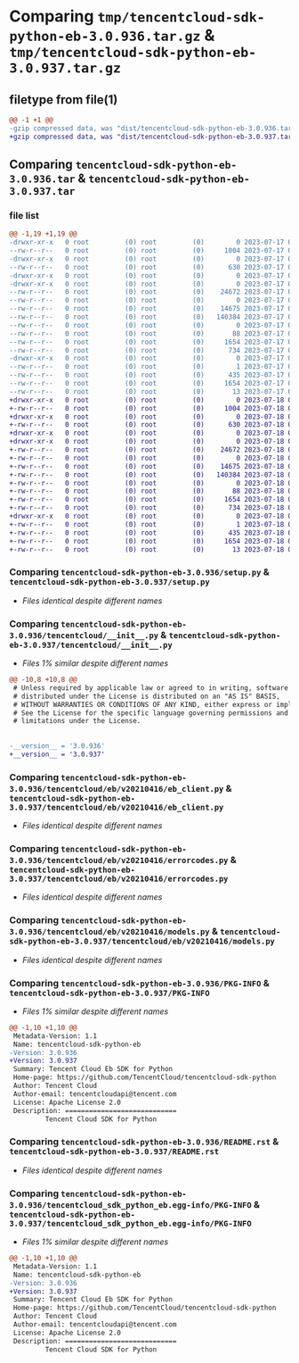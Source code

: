 # Comparing `tmp/tencentcloud-sdk-python-eb-3.0.936.tar.gz` & `tmp/tencentcloud-sdk-python-eb-3.0.937.tar.gz`

## filetype from file(1)

```diff
@@ -1 +1 @@
-gzip compressed data, was "dist/tencentcloud-sdk-python-eb-3.0.936.tar", last modified: Mon Jul 17 00:24:07 2023, max compression
+gzip compressed data, was "dist/tencentcloud-sdk-python-eb-3.0.937.tar", last modified: Tue Jul 18 00:23:09 2023, max compression
```

## Comparing `tencentcloud-sdk-python-eb-3.0.936.tar` & `tencentcloud-sdk-python-eb-3.0.937.tar`

### file list

```diff
@@ -1,19 +1,19 @@
-drwxr-xr-x   0 root         (0) root         (0)        0 2023-07-17 00:24:07.000000 tencentcloud-sdk-python-eb-3.0.936/
--rw-r--r--   0 root         (0) root         (0)     1004 2023-07-17 00:24:07.000000 tencentcloud-sdk-python-eb-3.0.936/setup.py
-drwxr-xr-x   0 root         (0) root         (0)        0 2023-07-17 00:24:07.000000 tencentcloud-sdk-python-eb-3.0.936/tencentcloud/
--rw-r--r--   0 root         (0) root         (0)      630 2023-07-17 00:24:07.000000 tencentcloud-sdk-python-eb-3.0.936/tencentcloud/__init__.py
-drwxr-xr-x   0 root         (0) root         (0)        0 2023-07-17 00:24:07.000000 tencentcloud-sdk-python-eb-3.0.936/tencentcloud/eb/
-drwxr-xr-x   0 root         (0) root         (0)        0 2023-07-17 00:24:07.000000 tencentcloud-sdk-python-eb-3.0.936/tencentcloud/eb/v20210416/
--rw-r--r--   0 root         (0) root         (0)    24672 2023-07-17 00:24:07.000000 tencentcloud-sdk-python-eb-3.0.936/tencentcloud/eb/v20210416/eb_client.py
--rw-r--r--   0 root         (0) root         (0)        0 2023-07-17 00:24:07.000000 tencentcloud-sdk-python-eb-3.0.936/tencentcloud/eb/v20210416/__init__.py
--rw-r--r--   0 root         (0) root         (0)    14675 2023-07-17 00:24:07.000000 tencentcloud-sdk-python-eb-3.0.936/tencentcloud/eb/v20210416/errorcodes.py
--rw-r--r--   0 root         (0) root         (0)   140384 2023-07-17 00:24:07.000000 tencentcloud-sdk-python-eb-3.0.936/tencentcloud/eb/v20210416/models.py
--rw-r--r--   0 root         (0) root         (0)        0 2023-07-17 00:24:07.000000 tencentcloud-sdk-python-eb-3.0.936/tencentcloud/eb/__init__.py
--rw-r--r--   0 root         (0) root         (0)       88 2023-07-17 00:24:07.000000 tencentcloud-sdk-python-eb-3.0.936/setup.cfg
--rw-r--r--   0 root         (0) root         (0)     1654 2023-07-17 00:24:07.000000 tencentcloud-sdk-python-eb-3.0.936/PKG-INFO
--rw-r--r--   0 root         (0) root         (0)      734 2023-07-17 00:24:07.000000 tencentcloud-sdk-python-eb-3.0.936/README.rst
-drwxr-xr-x   0 root         (0) root         (0)        0 2023-07-17 00:24:07.000000 tencentcloud-sdk-python-eb-3.0.936/tencentcloud_sdk_python_eb.egg-info/
--rw-r--r--   0 root         (0) root         (0)        1 2023-07-17 00:24:07.000000 tencentcloud-sdk-python-eb-3.0.936/tencentcloud_sdk_python_eb.egg-info/dependency_links.txt
--rw-r--r--   0 root         (0) root         (0)      435 2023-07-17 00:24:07.000000 tencentcloud-sdk-python-eb-3.0.936/tencentcloud_sdk_python_eb.egg-info/SOURCES.txt
--rw-r--r--   0 root         (0) root         (0)     1654 2023-07-17 00:24:07.000000 tencentcloud-sdk-python-eb-3.0.936/tencentcloud_sdk_python_eb.egg-info/PKG-INFO
--rw-r--r--   0 root         (0) root         (0)       13 2023-07-17 00:24:07.000000 tencentcloud-sdk-python-eb-3.0.936/tencentcloud_sdk_python_eb.egg-info/top_level.txt
+drwxr-xr-x   0 root         (0) root         (0)        0 2023-07-18 00:23:09.000000 tencentcloud-sdk-python-eb-3.0.937/
+-rw-r--r--   0 root         (0) root         (0)     1004 2023-07-18 00:23:09.000000 tencentcloud-sdk-python-eb-3.0.937/setup.py
+drwxr-xr-x   0 root         (0) root         (0)        0 2023-07-18 00:23:09.000000 tencentcloud-sdk-python-eb-3.0.937/tencentcloud/
+-rw-r--r--   0 root         (0) root         (0)      630 2023-07-18 00:23:09.000000 tencentcloud-sdk-python-eb-3.0.937/tencentcloud/__init__.py
+drwxr-xr-x   0 root         (0) root         (0)        0 2023-07-18 00:23:09.000000 tencentcloud-sdk-python-eb-3.0.937/tencentcloud/eb/
+drwxr-xr-x   0 root         (0) root         (0)        0 2023-07-18 00:23:09.000000 tencentcloud-sdk-python-eb-3.0.937/tencentcloud/eb/v20210416/
+-rw-r--r--   0 root         (0) root         (0)    24672 2023-07-18 00:23:09.000000 tencentcloud-sdk-python-eb-3.0.937/tencentcloud/eb/v20210416/eb_client.py
+-rw-r--r--   0 root         (0) root         (0)        0 2023-07-18 00:23:09.000000 tencentcloud-sdk-python-eb-3.0.937/tencentcloud/eb/v20210416/__init__.py
+-rw-r--r--   0 root         (0) root         (0)    14675 2023-07-18 00:23:09.000000 tencentcloud-sdk-python-eb-3.0.937/tencentcloud/eb/v20210416/errorcodes.py
+-rw-r--r--   0 root         (0) root         (0)   140384 2023-07-18 00:23:09.000000 tencentcloud-sdk-python-eb-3.0.937/tencentcloud/eb/v20210416/models.py
+-rw-r--r--   0 root         (0) root         (0)        0 2023-07-18 00:23:09.000000 tencentcloud-sdk-python-eb-3.0.937/tencentcloud/eb/__init__.py
+-rw-r--r--   0 root         (0) root         (0)       88 2023-07-18 00:23:09.000000 tencentcloud-sdk-python-eb-3.0.937/setup.cfg
+-rw-r--r--   0 root         (0) root         (0)     1654 2023-07-18 00:23:09.000000 tencentcloud-sdk-python-eb-3.0.937/PKG-INFO
+-rw-r--r--   0 root         (0) root         (0)      734 2023-07-18 00:23:09.000000 tencentcloud-sdk-python-eb-3.0.937/README.rst
+drwxr-xr-x   0 root         (0) root         (0)        0 2023-07-18 00:23:09.000000 tencentcloud-sdk-python-eb-3.0.937/tencentcloud_sdk_python_eb.egg-info/
+-rw-r--r--   0 root         (0) root         (0)        1 2023-07-18 00:23:09.000000 tencentcloud-sdk-python-eb-3.0.937/tencentcloud_sdk_python_eb.egg-info/dependency_links.txt
+-rw-r--r--   0 root         (0) root         (0)      435 2023-07-18 00:23:09.000000 tencentcloud-sdk-python-eb-3.0.937/tencentcloud_sdk_python_eb.egg-info/SOURCES.txt
+-rw-r--r--   0 root         (0) root         (0)     1654 2023-07-18 00:23:09.000000 tencentcloud-sdk-python-eb-3.0.937/tencentcloud_sdk_python_eb.egg-info/PKG-INFO
+-rw-r--r--   0 root         (0) root         (0)       13 2023-07-18 00:23:09.000000 tencentcloud-sdk-python-eb-3.0.937/tencentcloud_sdk_python_eb.egg-info/top_level.txt
```

### Comparing `tencentcloud-sdk-python-eb-3.0.936/setup.py` & `tencentcloud-sdk-python-eb-3.0.937/setup.py`

 * *Files identical despite different names*

### Comparing `tencentcloud-sdk-python-eb-3.0.936/tencentcloud/__init__.py` & `tencentcloud-sdk-python-eb-3.0.937/tencentcloud/__init__.py`

 * *Files 1% similar despite different names*

```diff
@@ -10,8 +10,8 @@
 # Unless required by applicable law or agreed to in writing, software
 # distributed under the License is distributed on an "AS IS" BASIS,
 # WITHOUT WARRANTIES OR CONDITIONS OF ANY KIND, either express or implied.
 # See the License for the specific language governing permissions and
 # limitations under the License.
 
 
-__version__ = '3.0.936'
+__version__ = '3.0.937'
```

### Comparing `tencentcloud-sdk-python-eb-3.0.936/tencentcloud/eb/v20210416/eb_client.py` & `tencentcloud-sdk-python-eb-3.0.937/tencentcloud/eb/v20210416/eb_client.py`

 * *Files identical despite different names*

### Comparing `tencentcloud-sdk-python-eb-3.0.936/tencentcloud/eb/v20210416/errorcodes.py` & `tencentcloud-sdk-python-eb-3.0.937/tencentcloud/eb/v20210416/errorcodes.py`

 * *Files identical despite different names*

### Comparing `tencentcloud-sdk-python-eb-3.0.936/tencentcloud/eb/v20210416/models.py` & `tencentcloud-sdk-python-eb-3.0.937/tencentcloud/eb/v20210416/models.py`

 * *Files identical despite different names*

### Comparing `tencentcloud-sdk-python-eb-3.0.936/PKG-INFO` & `tencentcloud-sdk-python-eb-3.0.937/PKG-INFO`

 * *Files 1% similar despite different names*

```diff
@@ -1,10 +1,10 @@
 Metadata-Version: 1.1
 Name: tencentcloud-sdk-python-eb
-Version: 3.0.936
+Version: 3.0.937
 Summary: Tencent Cloud Eb SDK for Python
 Home-page: https://github.com/TencentCloud/tencentcloud-sdk-python
 Author: Tencent Cloud
 Author-email: tencentcloudapi@tencent.com
 License: Apache License 2.0
 Description: ============================
         Tencent Cloud SDK for Python
```

### Comparing `tencentcloud-sdk-python-eb-3.0.936/README.rst` & `tencentcloud-sdk-python-eb-3.0.937/README.rst`

 * *Files identical despite different names*

### Comparing `tencentcloud-sdk-python-eb-3.0.936/tencentcloud_sdk_python_eb.egg-info/PKG-INFO` & `tencentcloud-sdk-python-eb-3.0.937/tencentcloud_sdk_python_eb.egg-info/PKG-INFO`

 * *Files 1% similar despite different names*

```diff
@@ -1,10 +1,10 @@
 Metadata-Version: 1.1
 Name: tencentcloud-sdk-python-eb
-Version: 3.0.936
+Version: 3.0.937
 Summary: Tencent Cloud Eb SDK for Python
 Home-page: https://github.com/TencentCloud/tencentcloud-sdk-python
 Author: Tencent Cloud
 Author-email: tencentcloudapi@tencent.com
 License: Apache License 2.0
 Description: ============================
         Tencent Cloud SDK for Python
```

